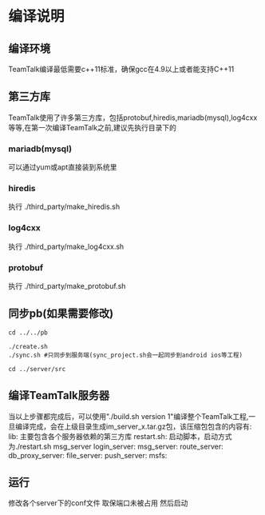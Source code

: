 # 编译说明

## 编译环境
TeamTalk编译最低需要c++11标准，确保gcc在4.9以上或者能支持C++11

## 第三方库
TeamTalk使用了许多第三方库，包括protobuf,hiredis,mariadb(mysql),log4cxx等等,在第一次编译TeamTalk之前,建议先执行目录下的

### mariadb(mysql)
可以通过yum或apt直接装到系统里

### hiredis
执行 ./third_party/make_hiredis.sh

### log4cxx
执行 ./third_party/make_log4cxx.sh

### protobuf
执行 ./third_party/make_protobuf.sh

## 同步pb(如果需要修改)

```
cd ../../pb

./create.sh
./sync.sh #只同步到服务端(sync_project.sh会一起同步到android ios等工程)

cd ../server/src

```


## 编译TeamTalk服务器
当以上步骤都完成后，可以使用"./build.sh version 1"编译整个TeamTalk工程,一旦编译完成，会在上级目录生成im_server_x.tar.gz包，该压缩包包含的内容有:
	lib: 主要包含各个服务器依赖的第三方库
	restart.sh: 启动脚本，启动方式为./restart.sh msg_server
	login_server:
	msg_server:
	route_server:			
	db_proxy_server:
	file_server:
	push_server:
	msfs:


## 运行
修改各个server下的conf文件 取保端口未被占用 然后启动
